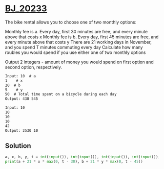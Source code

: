 # [BJ_20233](https://acmicpc.net/problem/20233)

The bike rental allows you to choose one of two monthly options:

Monthly fee is a. Every day, first 30 minutes are free, and every minute above that costs x
Monthly fee is b. Every day, first 45 minutes are free, and every minute above that costs y
There are 21 working days in November, and you spend T minutes commuting every day
Calculate how many roubles you would spend if you use either one of two monthly options

Output 2 integers - amount of money you would spend on first option and second option, respectively.

```txt
Input: 10  # a
1    # x
20  # b
5    # y
50  # Total time spent on a bicycle during each day
Output: 430 545

Input: 10
10
10
10
42
Output: 2530 10
```

## Solution

```py
a, x, b, y, t = int(input()), int(input()), int(input()), int(input()), int(input())
print(a + 21 * x * max(0, t - 30), b + 21 * y * max(0, t - 45))
```
